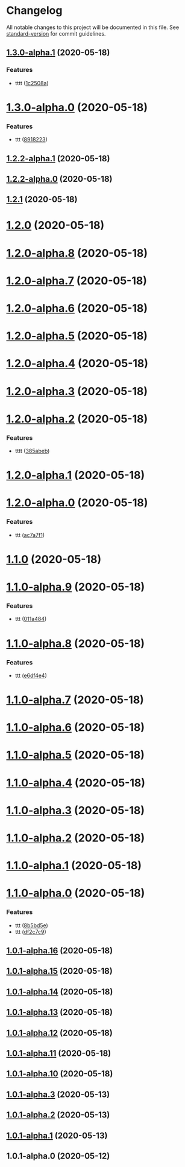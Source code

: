 # Changelog

All notable changes to this project will be documented in this file. See [standard-version](https://github.com/conventional-changelog/standard-version) for commit guidelines.

## [1.3.0-alpha.1](https://github.com/FearlessMa/Charts/compare/v1.3.0-alpha.0...v1.3.0-alpha.1) (2020-05-18)


### Features

* tttt ([1c2508a](https://github.com/FearlessMa/Charts/commit/1c2508a20c9f6dc457175d951dcdd3c7e4f4ba43))

# [1.3.0-alpha.0](https://github.com/FearlessMa/Charts/compare/v1.2.2-alpha.1...v1.3.0-alpha.0) (2020-05-18)


### Features

* ttt ([8918223](https://github.com/FearlessMa/Charts/commit/89182238342780d895eeec8bce260edf1c77992a))



## [1.2.2-alpha.1](https://github.com/FearlessMa/Charts/compare/v1.2.2-alpha.0...v1.2.2-alpha.1) (2020-05-18)



## [1.2.2-alpha.0](https://github.com/FearlessMa/Charts/compare/v1.2.1...v1.2.2-alpha.0) (2020-05-18)



## [1.2.1](https://github.com/FearlessMa/Charts/compare/v1.2.0...v1.2.1) (2020-05-18)



# [1.2.0](https://github.com/FearlessMa/Charts/compare/v1.2.0-alpha.8...v1.2.0) (2020-05-18)



# [1.2.0-alpha.8](https://github.com/FearlessMa/Charts/compare/v1.2.0-alpha.7...v1.2.0-alpha.8) (2020-05-18)



# [1.2.0-alpha.7](https://github.com/FearlessMa/Charts/compare/v1.2.0-alpha.6...v1.2.0-alpha.7) (2020-05-18)



# [1.2.0-alpha.6](https://github.com/FearlessMa/Charts/compare/v1.2.0-alpha.5...v1.2.0-alpha.6) (2020-05-18)



# [1.2.0-alpha.5](https://github.com/FearlessMa/Charts/compare/v1.2.0-alpha.4...v1.2.0-alpha.5) (2020-05-18)



# [1.2.0-alpha.4](https://github.com/FearlessMa/Charts/compare/v1.2.0-alpha.3...v1.2.0-alpha.4) (2020-05-18)



# [1.2.0-alpha.3](https://github.com/FearlessMa/Charts/compare/v1.2.0-alpha.2...v1.2.0-alpha.3) (2020-05-18)



# [1.2.0-alpha.2](https://github.com/FearlessMa/Charts/compare/v1.2.0-alpha.1...v1.2.0-alpha.2) (2020-05-18)


### Features

* tttt ([385abeb](https://github.com/FearlessMa/Charts/commit/385abeb2db607b49d242bbdda2fb82cc7c72cfc6))



# [1.2.0-alpha.1](https://github.com/FearlessMa/Charts/compare/v1.2.0-alpha.0...v1.2.0-alpha.1) (2020-05-18)



# [1.2.0-alpha.0](https://github.com/FearlessMa/Charts/compare/v1.1.0...v1.2.0-alpha.0) (2020-05-18)


### Features

* ttt ([ac7a7f1](https://github.com/FearlessMa/Charts/commit/ac7a7f12c1c9ca16b26651074df49aba5bc26009))



# [1.1.0](https://github.com/FearlessMa/Charts/compare/v1.1.0-alpha.9...v1.1.0) (2020-05-18)



# [1.1.0-alpha.9](https://github.com/FearlessMa/Charts/compare/v1.1.0-alpha.8...v1.1.0-alpha.9) (2020-05-18)


### Features

* ttt ([011a484](https://github.com/FearlessMa/Charts/commit/011a484cc3ff31d1bc74392c93d6a19c7d5143f3))



# [1.1.0-alpha.8](https://github.com/FearlessMa/Charts/compare/v1.1.0-alpha.7...v1.1.0-alpha.8) (2020-05-18)


### Features

* ttt ([e6df4e4](https://github.com/FearlessMa/Charts/commit/e6df4e4f55f61692e96e14ed1ccacf3916c89fb9))



# [1.1.0-alpha.7](https://github.com/FearlessMa/Charts/compare/v1.1.0-alpha.6...v1.1.0-alpha.7) (2020-05-18)



# [1.1.0-alpha.6](https://github.com/FearlessMa/Charts/compare/v1.1.0-alpha.5...v1.1.0-alpha.6) (2020-05-18)



# [1.1.0-alpha.5](https://github.com/FearlessMa/Charts/compare/v1.1.0-alpha.4...v1.1.0-alpha.5) (2020-05-18)



# [1.1.0-alpha.4](https://github.com/FearlessMa/Charts/compare/v1.1.0-alpha.3...v1.1.0-alpha.4) (2020-05-18)



# [1.1.0-alpha.3](https://github.com/FearlessMa/Charts/compare/v1.1.0-alpha.2...v1.1.0-alpha.3) (2020-05-18)



# [1.1.0-alpha.2](https://github.com/FearlessMa/Charts/compare/v1.1.0-alpha.1...v1.1.0-alpha.2) (2020-05-18)



# [1.1.0-alpha.1](https://github.com/FearlessMa/Charts/compare/v1.1.0-alpha.0...v1.1.0-alpha.1) (2020-05-18)



# [1.1.0-alpha.0](https://github.com/FearlessMa/Charts/compare/v1.0.1-alpha.16...v1.1.0-alpha.0) (2020-05-18)


### Features

* ttt ([8b5bd5e](https://github.com/FearlessMa/Charts/commit/8b5bd5e9c34dd14cc8a4192b77a871607e496fe1))
* ttt ([df2c7c9](https://github.com/FearlessMa/Charts/commit/df2c7c9bbf83469ef54dd35d1e874d8244fd67a6))



## [1.0.1-alpha.16](https://github.com/FearlessMa/Charts/compare/v1.0.1-alpha.15...v1.0.1-alpha.16) (2020-05-18)



## [1.0.1-alpha.15](https://github.com/FearlessMa/Charts/compare/v1.0.1-alpha.14...v1.0.1-alpha.15) (2020-05-18)



## [1.0.1-alpha.14](https://github.com/FearlessMa/Charts/compare/v1.0.1-alpha.13...v1.0.1-alpha.14) (2020-05-18)



## [1.0.1-alpha.13](https://github.com/FearlessMa/Charts/compare/v1.0.1-alpha.12...v1.0.1-alpha.13) (2020-05-18)



## [1.0.1-alpha.12](https://github.com/FearlessMa/Charts/compare/v1.0.1-alpha.11...v1.0.1-alpha.12) (2020-05-18)



## [1.0.1-alpha.11](https://github.com/FearlessMa/Charts/compare/v1.0.1-alpha.10...v1.0.1-alpha.11) (2020-05-18)



## [1.0.1-alpha.10](https://github.com/FearlessMa/Charts/compare/v1.0.1-alpha.3...v1.0.1-alpha.10) (2020-05-18)



## [1.0.1-alpha.3](https://github.com/FearlessMa/Charts/compare/v1.0.1-alpha.2...v1.0.1-alpha.3) (2020-05-13)



## [1.0.1-alpha.2](https://github.com/FearlessMa/Charts/compare/v1.0.1-alpha.1...v1.0.1-alpha.2) (2020-05-13)



## [1.0.1-alpha.1](https://github.com/FearlessMa/Charts/compare/v1.0.1-alpha.0...v1.0.1-alpha.1) (2020-05-13)



## 1.0.1-alpha.0 (2020-05-12)
